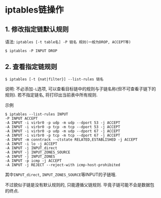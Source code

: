 # iptables链操作

## 1. 修改指定链默认规则

语法: `iptables [-t table名] -P 链名 规则(一般为DROP, ACCEPT等)`

```
$ iptables -P INPUT DROP
```

## 2. 查看指定链规则

```
$ iptables [-t {nat|filter}] --list-rules 链名 
```

说明: 不必添加`-L`选项, 可以查看目标链中的规则与子链名称(但不可查看子链下的规则). 若不指定链名, 将打印出当前表中所有规则.

示例

```
$ iptables --list-rules INPUT
-P INPUT ACCEPT
-A INPUT -i virbr0 -p udp -m udp --dport 53 -j ACCEPT
-A INPUT -i virbr0 -p tcp -m tcp --dport 53 -j ACCEPT
-A INPUT -i virbr0 -p udp -m udp --dport 67 -j ACCEPT
-A INPUT -i virbr0 -p tcp -m tcp --dport 67 -j ACCEPT
-A INPUT -m conntrack --ctstate RELATED,ESTABLISHED -j ACCEPT
-A INPUT -i lo -j ACCEPT
-A INPUT -j INPUT_direct
-A INPUT -j INPUT_ZONES_SOURCE
-A INPUT -j INPUT_ZONES
-A INPUT -p icmp -j ACCEPT
-A INPUT -j REJECT --reject-with icmp-host-prohibited
```

其中`INPUT_direct`, `INPUT_ZONES_SOURCE`等INPUT的子链哦.

不过貌似子链是没有默认规则的, 只能遵循父链规则. 毕竟子链可能不会是数据包的终点.
